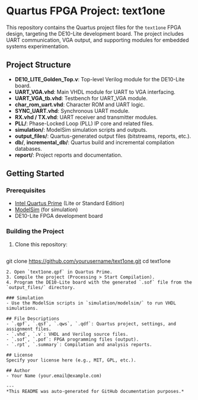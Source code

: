 # Quartus FPGA Project: text1one

This repository contains the Quartus project files for the `text1one` FPGA design, targeting the DE10-Lite development board. The project includes UART communication, VGA output, and supporting modules for embedded systems experimentation.

## Project Structure

- **DE10_LITE_Golden_Top.v**: Top-level Verilog module for the DE10-Lite board.
- **UART_VGA.vhd**: Main VHDL module for UART to VGA interfacing.
- **UART_VGA_tb.vhd**: Testbench for UART_VGA module.
- **char_rom_uart.vhd**: Character ROM and UART logic.
- **SYNC_UART.vhd**: Synchronous UART module.
- **RX.vhd / TX.vhd**: UART receiver and transmitter modules.
- **PLL/**: Phase-Locked Loop (PLL) IP core and related files.
- **simulation/**: ModelSim simulation scripts and outputs.
- **output_files/**: Quartus-generated output files (bitstreams, reports, etc.).
- **db/**, **incremental_db/**: Quartus build and incremental compilation databases.
- **report/**: Project reports and documentation.

## Getting Started

### Prerequisites
- [Intel Quartus Prime](https://www.intel.com/content/www/us/en/software/programmable/quartus-prime/overview.html) (Lite or Standard Edition)
- [ModelSim](https://www.intel.com/content/www/us/en/software/programmable/modelsim/overview.html) (for simulation)
- DE10-Lite FPGA development board

### Building the Project
1. Clone this repository:
   ```sh
git clone https://github.com/yourusername/text1one.git
cd text1one
```
2. Open `text1one.qpf` in Quartus Prime.
3. Compile the project (Processing > Start Compilation).
4. Program the DE10-Lite board with the generated `.sof` file from the `output_files/` directory.

### Simulation
- Use the ModelSim scripts in `simulation/modelsim/` to run VHDL simulations.

## File Descriptions
- `.qpf`, `.qsf`, `.qws`, `.qdf`: Quartus project, settings, and assignment files.
- `.vhd`, `.v`: VHDL and Verilog source files.
- `.sof`, `.pof`: FPGA programming files (output).
- `.rpt`, `.summary`: Compilation and analysis reports.

## License
Specify your license here (e.g., MIT, GPL, etc.).

## Author
- Your Name (your.email@example.com)

---
*This README was auto-generated for GitHub documentation purposes.* 